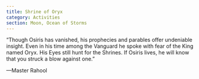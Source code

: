 ```yaml
---
title: Shrine of Oryx
category: Activities
section: Moon, Ocean of Storms
---
```


“Though Osiris has vanished, his prophecies and parables offer undeniable insight. Even in his time among the Vanguard he spoke with fear of the King named Oryx. His Eyes still hunt for the Shrines. If Osiris lives, he will know that you struck a blow against one.”

—Master Rahool
